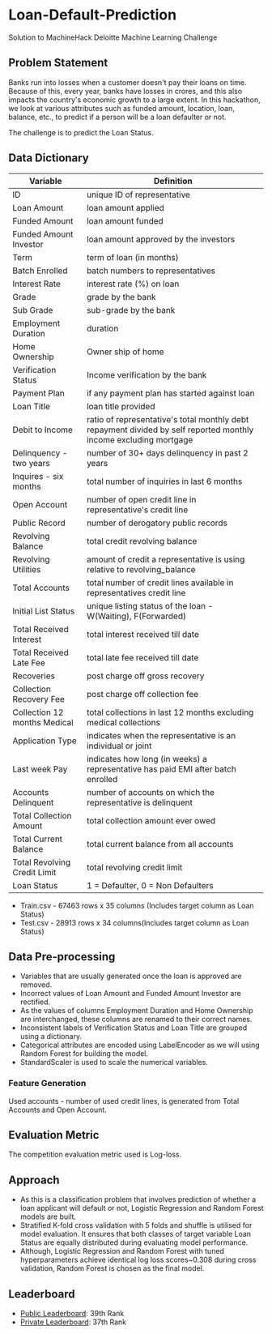 # Loan-Default-Prediction
Solution to MachineHack Deloitte Machine Learning Challenge


## Problem Statement
Banks run into losses when a customer doesn't pay their loans on time. Because of this, every year, banks have losses in crores, and this also impacts the country's economic growth to a large extent. In this hackathon, we look at various attributes such as funded amount, location, loan, balance, etc., to predict if a person will be a loan defaulter or not. 

The challenge is to predict the Loan Status.


## Data Dictionary
Variable | Definition
--- | ---
ID | unique ID of representative
Loan Amount | loan amount applied
Funded Amount | loan amount funded
Funded Amount Investor | loan amount approved by the investors
Term | term of loan (in months)
Batch Enrolled | batch numbers to representatives
Interest Rate | interest rate (%) on loan
Grade | grade by the bank
Sub Grade | sub-grade by the bank
Employment Duration | duration
Home Ownership | Owner ship of home
Verification Status | Income verification by the bank
Payment Plan | if any payment plan has started against loan
Loan Title | loan title provided
Debit to Income | ratio of representative's total monthly debt repayment divided by self reported monthly income excluding mortgage
Delinquency - two years | number of 30+ days delinquency in past 2 years
Inquires - six months | total number of inquiries in last 6 months
Open Account | number of open credit line in representative's credit line
Public Record | number of derogatory public records
Revolving Balance | total credit revolving balance
Revolving Utilities | amount of credit a representative is using relative to revolving_balance
Total Accounts | total number of credit lines available in representatives credit line
Initial List Status | unique listing status of the loan - W(Waiting), F(Forwarded)
Total Received Interest | total interest received till date
Total Received Late Fee | total late fee received till date
Recoveries | post charge off gross recovery
Collection Recovery Fee | post charge off collection fee
Collection 12 months Medical | total collections in last 12 months excluding medical collections
Application Type | indicates when the representative is an individual or joint
Last week Pay | indicates how long (in weeks) a representative has paid EMI after batch enrolled
Accounts Delinquent | number of accounts on which the representative is delinquent
Total Collection Amount | total collection amount ever owed
Total Current Balance | total current balance from all accounts
Total Revolving Credit Limit | total revolving credit limit
Loan Status | 1 = Defaulter, 0 = Non Defaulters

- Train.csv - 67463 rows x 35 columns (Includes target column as Loan Status)
- Test.csv - 28913 rows x 34 columns(Includes target column as Loan Status)


## Data Pre-processing
- Variables that are usually generated once the loan is approved are removed. 
- Incorrect values of Loan Amount and Funded Amount Investor are rectified.
- As the values of columns Employment Duration and Home Ownership are interchanged, these columns are renamed to their correct names. 
- Inconsistent labels of Verification Status and Loan Title are grouped using a dictionary. 
- Categorical attributes are encoded using LabelEncoder as we will using Random Forest for building the model. 
- StandardScaler is used to scale the numerical variables.

### Feature Generation
Used accounts - number of used credit lines, is generated from Total Accounts and Open Account.


## Evaluation Metric
The competition evaluation metric used is Log-loss. 

## Approach
- As this is a classification problem that involves prediction of whether a loan applicant will default or not, Logistic Regression and Random Forest models are built. 
- Stratified K-fold cross validation with 5 folds and shuffle is utilised for model evaluation. It ensures that both classes of target variable Loan Status are equally distributed during evaluating model performance. 
- Although, Logistic Regression and Random Forest with tuned hyperparameters achieve identical log loss scores~0.308 during cross validation, Random Forest is chosen as the final model. 


## Leaderboard
- [Public Leaderboard](https://machinehack.com/hackathons/deloitte_presents_machine_learning_challenge_predict_loan_defaulters/leaderboard): 39th Rank
- [Private Leaderboard](https://machinehack.com/hackathons/deloitte_presents_machine_learning_challenge_predict_loan_defaulters/leaderboard): 37th Rank
